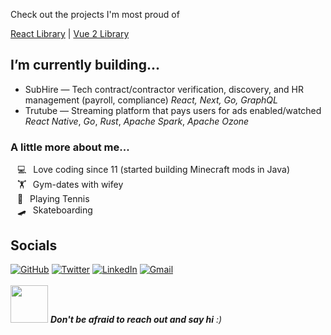 Check out the projects I'm most proud of

[React Library](https://github.com/Haeven/rares-ui-library) | 
[Vue 2 Library](https://github.com/Haeven/vuetiful-js)

## I’m currently building...<br>
-  SubHire — Tech contract/contractor verification, discovery, and HR management (payroll, compliance) *React, Next, Go, GraphQL*
-  Trutube — Streaming platform that pays users for ads enabled/watched *React Native*, *Go*, *Rust*, *Apache Spark*, *Apache Ozone*
  
### A little more about me...  
&ensp; 💻&ensp; Love coding since 11 (started building Minecraft mods in Java)<br>
&ensp; 🏋️&ensp; Gym-dates with wifey<br>
&ensp; 🎾&ensp; Playing Tennis<br>
&ensp; 🛹&ensp; Skateboarding<br>
<!--
**Haeven/Haeven** is a ✨ _special_ ✨ repository because its `README.md` (this file) appears on your GitHub profile.

Here are some ideas to get you started:

- 🔭 I’m currently working on ...
- 🌱 I’m currently learning ...
- 👯 I’m looking to collaborate on ...
- 🤔 I’m looking for help with ...
- 💬 Ask me about ...
- 📫 How to reach me: ...
- 😄 Pronouns: ...
- ⚡ Fun fact: ...
-->

## Socials

[![GitHub](https://img.shields.io/badge/%20portfolio-%23121011.svg?style=for-the-badge&logoColor=white)](https://haeven.dev)
[![Twitter](https://img.shields.io/badge/%20Twitter-%231DA1F2.svg?style=for-the-badge&logo=Twitter&logoColor=white)](https://twitter.com/haduelias)
[![LinkedIn](https://img.shields.io/badge/%20linkedin-%230077B5.svg?style=for-the-badge&logo=linkedin&logoColor=white)](https://linkedin.com/in/Haeven)
[![Gmail](https://img.shields.io/badge/%20Gmail-D14836?style=for-the-badge&logo=gmail&logoColor=white)](mailto:haevenshane@gmail.com)
<br><br>
<img src="https://media.giphy.com/media/LnQjpWaON8nhr21vNW/giphy.gif" width="60"> <em><b>Don't be afraid to reach out and say hi</b> :)</em>
